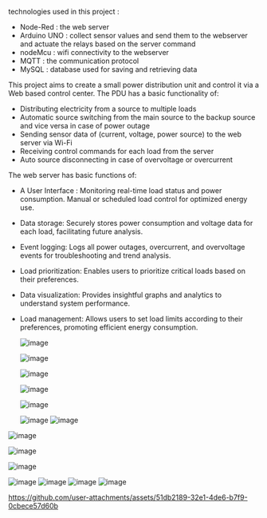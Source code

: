 technologies used in this project :
- Node-Red : the web server
- Arduino UNO : collect sensor values and send them to the webserver and actuate the relays based on the server command 
- nodeMcu : wifi connectivity to the webserver
- MQTT : the communication protocol
- MySQL : database used for saving and retrieving data


This project aims to create a small power distribution unit and control it via a Web based control center. The PDU has a basic functionality of:
  - Distributing electricity from a source to multiple loads 
  - Automatic source switching from the main source to the backup source and vice versa in case of power outage 
  - Sending sensor data of (current, voltage, power source) to the web server via Wi-Fi
  - Receiving control commands for each load from the server 
  - Auto source disconnecting in case of overvoltage or overcurrent 

The web server has basic functions of:
-	A User Interface : 
  Monitoring real-time load status and power consumption.
  Manual or scheduled load control for optimized energy use.
-	Data storage: 
  Securely stores power consumption and voltage data for each load, facilitating future analysis.
- Event logging: 
  Logs all power outages, overcurrent, and overvoltage events for troubleshooting and trend analysis.
- Load prioritization: 
  Enables users to prioritize critical loads based on their preferences.
- Data visualization: 
  Provides insightful graphs and analytics to understand system performance.
- Load management: 
  Allows users to set load limits according to their preferences, promoting efficient energy consumption.

  ![image](https://github.com/user-attachments/assets/9a39f579-243b-4891-95e2-47705b4571f9)

  ![image](https://github.com/user-attachments/assets/30549dba-8d34-4171-aad1-6caa90f2dabb)
  
  ![image](https://github.com/user-attachments/assets/8c13768d-98d1-43ac-9cd6-c89617adae02)

  ![image](https://github.com/user-attachments/assets/5c460f93-b0e1-4de5-a0a5-08bb770488be)

  ![image](https://github.com/user-attachments/assets/820162a2-574b-46ee-891b-d59014b487fe)

  
  ![image](https://github.com/user-attachments/assets/ba273f1e-59c4-4a86-9057-91ae6c487235)
![image](https://github.com/user-attachments/assets/9b67f0c4-ed1e-49b4-9c7e-25f3b0c48d00)

![image](https://github.com/user-attachments/assets/46441064-b68b-4d7f-a305-7e414e240219)

![image](https://github.com/user-attachments/assets/9872ce2b-6601-4ee5-b5dd-ae033e3ca10d)

![image](https://github.com/user-attachments/assets/53de7a38-9488-4848-b6cb-d476eab7cc3e)

![image](https://github.com/user-attachments/assets/9b5ef220-d508-4398-a047-673d115b6f5b)
![image](https://github.com/user-attachments/assets/aeee8dcc-e5f8-43ba-82ba-ed2cb30b52c4)
![image](https://github.com/user-attachments/assets/7764114c-b151-4f3f-bb21-163d3dfd28a9)
![image](https://github.com/user-attachments/assets/f873f29b-d765-448b-9617-c1a496f94248)






https://github.com/user-attachments/assets/51db2189-32e1-4de6-b7f9-0cbece57d60b














  
